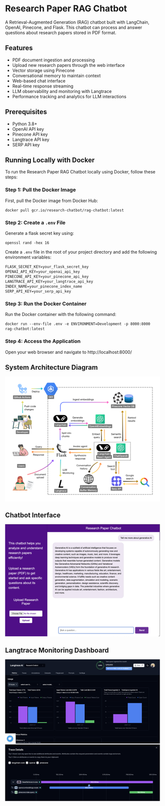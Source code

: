 # Research Paper RAG Chatbot
A Retrieval-Augmented Generation (RAG) chatbot built with LangChain, OpenAI, Pinecone, and Flask. This chatbot can process and answer questions about research papers stored in PDF format.

## Features
- PDF document ingestion and processing
- Upload new research papers through the web interface
- Vector storage using Pinecone
- Conversational memory to maintain context
- Web-based chat interface
- Real-time response streaming
- LLM observability and monitoring with Langtrace
- Performance tracking and analytics for LLM interactions

## Prerequisites
- Python 3.8+
- OpenAI API key
- Pinecone API key
- Langtrace API key
- SERP API key

## Running Locally with Docker
To run the Research Paper RAG Chatbot locally using Docker, follow these steps:

### Step 1: Pull the Docker Image
First, pull the Docker image from Docker Hub:
```
docker pull gcr.io/research-chatbot/rag-chatbot:latest
```
### Step 2: Create a `.env` File
Generate a flask secret key using:
```
openssl rand -hex 16
```

Create a `.env` file in the root of your project directory and add the following environment variables:
```
FLASK_SECRET_KEY=your_flask_secret_key
OPENAI_API_KEY=your_openai_api_key
PINECONE_API_KEY=your_pinecone_api_key
LANGTRACE_API_KEY=your_langtrace_api_key
INDEX_NAME=your_pinecone_index_name
SERP_API_KEY=your_serp_api_key
```

### Step 3: Run the Docker Container
Run the Docker container with the following command:
```
docker run --env-file .env -e ENVIRONMENT=Development -p 8000:8000 rag-chatbot:latest
```

### Step 4: Access the Application
Open your web browser and navigate to http://localhost:8000/

## System Architecture Diagram
![System Architecture Diagram](screenshots/architecture-diagram.png)

## Chatbot Interface
![Chatbot Interface](screenshots/chatbot-interface.png)

## Langtrace Monitoring Dashboard
![Langtrace Metrics Dashboard](screenshots/langtrace-dashboard.png)
![Langtrace Traces](screenshots/langtrace-trace.png)